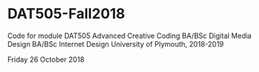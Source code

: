 # DAT505-Fall2018

Code for module DAT505 Advanced Creative Coding
BA/BSc Digital Media Design
BA/BSc Internet Design
University of Plymouth, 2018-2019

Friday 26 October 2018
